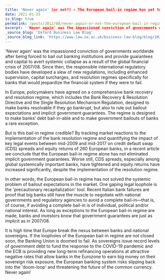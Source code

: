 ```yaml
---
title: 'Never again' (or not?) — The European bail-in regime has yet to solve the systemic problem of implicit government guarantees'
date: 2021-01-25
is_blog: true
permalink: /posts/2012/08/never-again-or-not-the-european-bail-in-regime/
excerpt: ''Never again' was the impassioned conviction of governments worldwide after being forced to bail out banking institutions and provide guarantees and capital to avert systemic collapse as a result of the global financial crisis of 2007/08. Since then, the responsible international regulatory bodies have developed a slew of new regulations, including enhanced supervision, capital surcharges, and resolution regimes specifically for banks that would jeopardize the financial system if they were to fail. But is this bail-in regime credible?'
_source_blog: 'Oxford Business Law Blog'
_source_blog_link: 'https://www.law.ox.ac.uk/business-law-blog/blog/2021/01/never-again-or-not-european-bail-regime-has-yet-solve-systemic'
---
```


'Never again' was the impassioned conviction of governments worldwide after being forced to bail out banking institutions and provide guarantees and capital to avert systemic collapse as a result of the global financial crisis of 2007/08. Since then, the responsible international regulatory bodies have developed a slew of new regulations, including enhanced supervision, capital surcharges, and resolution regimes specifically for banks that would jeopardize the financial system if they were to fail.

In Europe, policymakers have agreed on a comprehensive bank recovery and resolution regime, which includes the Bank Recovery & Resolution Directive and the Single Resolution Mechanism Regulation, designed to make banks resolvable if they go bankrupt, but also to rule out bailout expectations and implicit government guarantees. The regime is designed to make banks’ debt bail-in-able and to make government bailouts of banks a rare exception.

But is this bail-in regime credible? By tracking market reactions to the implementation of the bank resolution regime and quantifying the impact of key legal events between mid-2009 and mid-2017 on credit default swap (CDS) spreads and equity returns of 260 European banks, in a recent article we conclude that the European bail-in regime alone has not eliminated implicit government guarantees. Worse still, CDS spreads, especially among global systemically important banks, have tightened and equity returns have increased significantly, despite the implementation of the resolution regime.

In other words, the European bail-in regime has not solved the systemic problem of bailout expectations in the market. One gaping legal loophole is the 'precautionary recapitalization' tool. Recent Italian bank failures are proof that big banks still have the muscle to negotiate with national governments and regulatory agencies to avoid a complete bail-in—that is, of course, if avoiding a complete bail-in is of individual, political and/or national interest. As long as exceptions to the European bail-in regime are made, banks and investors know that government guarantees are just as implicit as in 2007/08.

It is high time that Europe break the nexus between banks and national sovereigns. If the loopholes of the European bail-in regime are not closed soon, the Banking Union is doomed to fail. As sovereigns issue record levels of government debt to fund the response to the COVID-19 pandemic and the ECB is providing new long-term refinancing operations at attractive negative rates that allow banks in the Eurozone to earn big money on their sovereign risk exposure, the European banking system risks slipping back into the 'doom-loop' and threatening the future of the common currency. Never again!
